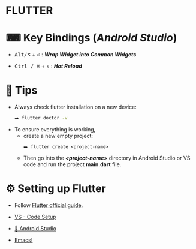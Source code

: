 # **FLUTTER**

# &#x2328; Key Bindings (*Android Studio*)

* <kbd>Alt/&#x2325;</kbd> + <kbd>&#x23CE;</kbd> : ***Wrap Widget into Common Widgets***

* <kbd>Ctrl / &#x2318;</kbd> + <kbd>s</kbd> : ***Hot Reload***


# &#x1f4b8; Tips

* Always check flutter installation on a new device:
    ```bash
    ⮕ flutter doctor -v
    ```
* To ensure everything is working, 
  * create a new empty project:
    ```
    ⮕ flutter create <project-name>
    ```
  * Then go into the ***\<project-name\>*** directory in Android Studio or VS code and run the project **main.dart** file.

# &#x2699; Setting up Flutter

* Follow [Flutter official guide](https://docs.flutter.dev/get-started/install).

* [VS - Code Setup](https://docs.flutter.dev/get-started/editor?tab=vscode)
  
* [&#x1F916; Android Studio](https://docs.flutter.dev/get-started/editor?tab=androidstudio)

* [Emacs!](https://docs.flutter.dev/get-started/editor?tab=emacs)
